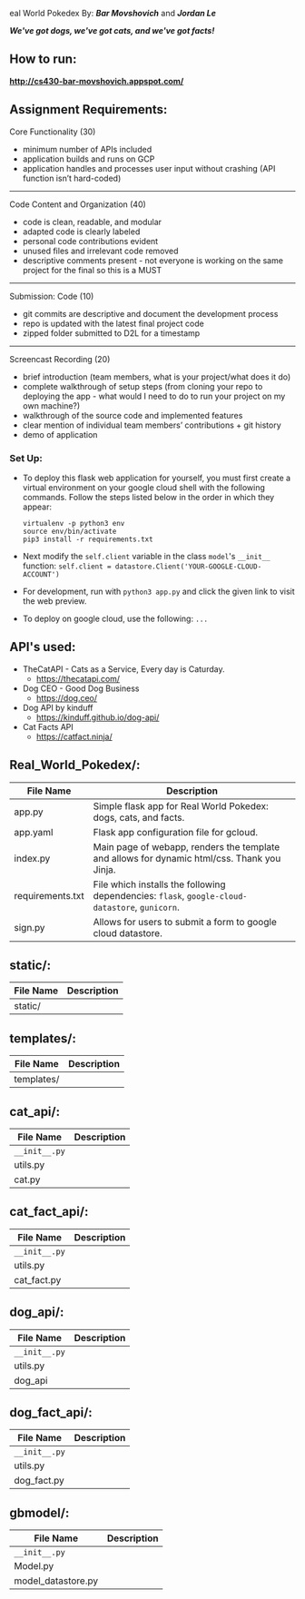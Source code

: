 eal World Pokedex
By: ***Bar Movshovich*** and ***Jordan Le***

***We've got dogs, we've got cats, and we've got facts!***

## How to run:
**http://cs430-bar-movshovich.appspot.com/**

## Assignment Requirements:
Core Functionality (30)
- minimum number of APIs included 
- application builds and runs on GCP
- application handles and processes user input without crashing (API function isn’t hard-coded)
---
Code Content and Organization (40)
- code is clean, readable, and modular
- adapted code is clearly labeled
- personal code contributions evident
- unused files and irrelevant code removed
- descriptive comments present - not everyone is working on the same project for the final so this is a MUST
---
Submission: Code (10)
- git commits are descriptive and document the development process
- repo is updated with the latest final project code
- zipped folder submitted to D2L for a timestamp
---
Screencast Recording (20)
- brief introduction (team members, what is your project/what does it do)
- complete walkthrough of setup steps (from cloning your repo to deploying the app - what would I need to do to run your project on my own machine?)
- walkthrough of the source code and implemented features
- clear mention of individual team members’ contributions  + git history
- demo of application


### Set Up:
* To deploy this flask web application for yourself, you must first create a virtual environment on your google cloud shell with the following commands. Follow the steps listed below in the order in which they appear:
    ```
    virtualenv -p python3 env
    source env/bin/activate
    pip3 install -r requirements.txt
    ```
* Next modify the `self.client` variable in the class `model`'s `__init__` function:
`self.client = datastore.Client('YOUR-GOOGLE-CLOUD-ACCOUNT')`

* For development, run with `python3 app.py` and click the given link to visit the web preview.

* To deploy on google cloud, use the following: `...`

## API's used:
* TheCatAPI - Cats as a Service, Every day is Caturday.
    * https://thecatapi.com/
* Dog CEO - Good Dog Business
    * https://dog.ceo/
* Dog API by kinduff
    * https://kinduff.github.io/dog-api/
* Cat Facts API
    * https://catfact.ninja/

## Real_World_Pokedex/:
| File Name | Description |
| ------ | ------ |
| app.py  | Simple flask app for Real World Pokedex: dogs, cats, and facts. |
| app.yaml | Flask app configuration file for gcloud. |
| index.py | Main page of webapp, renders the template and allows for dynamic html/css. Thank you Jinja. |
| requirements.txt | File which installs the following dependencies: `flask`, `google-cloud-datastore`, `gunicorn`. |
| sign.py | Allows for users to submit a form to google cloud datastore. |

## static/:
| File Name | Description |
| ------ | ------ |
| static/ | |

## templates/:
| File Name | Description |
| ------ | ------ |
| templates/ | |

## cat_api/:
| File Name | Description |
| ------ | ------ |
| `__init__.py` |  | 
| utils.py | |
| cat.py | |

## cat_fact_api/:
| File Name | Description |
| ------ | ------ |
| `__init__.py` | |
| utils.py | |
| cat_fact.py | |

## dog_api/:
| File Name | Description |
| ------ | ------ |
| `__init__.py` | |
| utils.py | |
| dog_api | |

## dog_fact_api/:
| File Name | Description |
| ------ | ------ |
| `__init__.py` | |
| utils.py | |
| dog_fact.py | |

## gbmodel/:
| File Name | Description |
| ------ | ------ |
| `__init__.py` | |
| Model.py | |
| model_datastore.py | |
